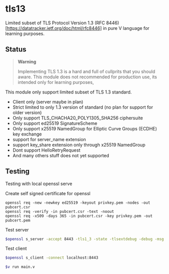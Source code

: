 # tls13
Limited subset of TLS Protocol Version 1.3 (RFC 8446)[https://datatracker.ietf.org/doc/html/rfc8446] in pure V language for learning purposes.

## Status
> **Warning**
>
> Implementing TLS 1.3 is a hard and full of cullprits that you should aware.
> This module does not recommended for production use, its intended only for learning purposes, 

This module only support limited subset of TLS 1.3 standard.
- Client only (server maybe in plan)
- Strict limited to only 1.3 version of standard (no plan for support for older version)
- Only support TLS_CHACHA20_POLY1305_SHA256 ciphersuite 
- Only support ed25519 SignatureScheme
- Only support x25519 NamedGroup for Elliptic Curve Groups (ECDHE) key exchange
- support for server_name extension
- support key_share extension only through x25519 NamedGroup
- Dont support HelloRetryRequest
- And many others stuff does not yet supported

## Testing
Testing with local openssl serve 

Create self signed certificate for openssl 
```
openssl req -new -newkey ed25519 -keyout privkey.pem -nodes -out pubcert.csr
openssl req -verify -in pubcert.csr -text -noout
openssl req -x509 -days 365 -in pubcert.csr -key privkey.pem -out pubcert.pem
```

Test server
```bash
$openssl s_server -accept 8443 -tls1_3 -state -tlsextdebug -debug -msg -cert pubcert.pem -key privkey.pem
```


Test client 
```bash
$openssl s_client -connect localhost:8443
```

```bash
$v run main.v 
```